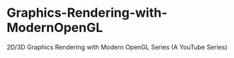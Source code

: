 # Graphics-Rendering-with-ModernOpenGL
2D/3D Graphics Rendering with Modern OpenGL Series (A YouTube Series)
